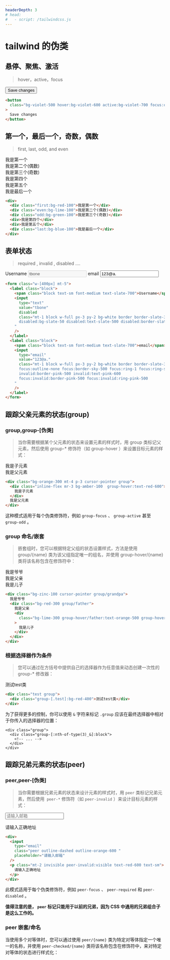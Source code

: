 ```yaml
---
headerDepth: 3
# head:
#   - script: /tailwindcss.js
---
```


<TailwindcssScript />



# tailwind 的伪类

## 悬停、聚焦、激活

> hover，active，focus

<button class="bg-violet-500 hover:bg-violet-600 focus:outline-none focus:ring focus:ring-violet-300 active:bg-violet-700 px-5 py-2 text-sm leading-5 rounded-full font-semibold text-white mt-3">
  Save changes
</button>

```html
<button
  class="bg-violet-500 hover:bg-violet-600 active:bg-violet-700 focus:outline-none focus:ring focus:ring-violet-300 ..."
>
  Save changes
</button>
```

## 第一个，最后一个，奇数，偶数

> first, last, odd, and even

<div class="mt-5">
<div class="first:bg-red-100">我是第一个</div>
<div class="even:bg-lime-100">我是第二个(偶数)</div>
<div class="odd:bg-green-100">我是第三个(奇数)</div>
<div>我是第四个</div>
<div>我是第五个</div>
<div class="last:bg-blue-100">我是最后一个</div>
</div>

```html
<div>
  <div class="first:bg-red-100">我是第一个</div>
  <div class="even:bg-lime-100">我是第二个(偶数)</div>
  <div class="odd:bg-green-100">我是第三个(奇数)</div>
  <div>我是第四个</div>
  <div>我是第五个</div>
  <div class="last:bg-blue-100">我是最后一个</div>
</div>
```

## 表单状态

> required , invalid , disabled ....

<form class="w-[400px] mt-5">
  <label class="block">
    <span class="block text-sm font-medium text-slate-700">Username</span>
    <!-- Using form state modifiers, the classes can be identical for every input -->
    <input type="text" value="tbone" disabled class="mt-1 block w-full px-3 py-2 bg-white border border-slate-300 rounded-md text-sm shadow-sm placeholder-slate-400
      focus:outline-none focus:border-sky-500 focus:ring-1 focus:ring-sky-500
      disabled:bg-slate-50 disabled:text-slate-500 disabled:border-slate-200 disabled:shadow-none
    "/>
  </label>
  <label class="block">
    <span class="block text-sm font-medium text-slate-700">email</span>
    <!-- Using form state modifiers, the classes can be identical for every input -->
    <input type="email" value="123@a."  class="mt-1 block w-full px-3 py-2 bg-white border border-slate-300 rounded-md text-sm shadow-sm placeholder-slate-400
      focus:outline-none focus:border-sky-500 focus:ring-1 focus:ring-sky-500
      invalid:border-pink-500 invalid:text-pink-600
      focus:invalid:border-pink-500 focus:invalid:ring-pink-500
    "/>
  </label>
</form>

```html
<form class="w-[400px] mt-5">
  <label class="block">
    <span class="block text-sm font-medium text-slate-700">Username</span>
    <input
      type="text"
      value="tbone"
      disabled
      class="mt-1 block w-full px-3 py-2 bg-white border border-slate-300 rounded-md text-sm shadow-sm placeholder-slate-400  
      disabled:bg-slate-50 disabled:text-slate-500 disabled:border-slate-200 disabled:shadow-none
    "
    />
  </label>
  <label class="block">
    <span class="block text-sm font-medium text-slate-700">email</span>
    <input
      type="email"
      value="123@a."
      class="mt-1 block w-full px-3 py-2 bg-white border border-slate-300 rounded-md text-sm shadow-sm placeholder-slate-400
      focus:outline-none focus:border-sky-500 focus:ring-1 focus:ring-sky-500
      invalid:border-pink-500 invalid:text-pink-600
      focus:invalid:border-pink-500 focus:invalid:ring-pink-500
    "
    />
  </label>
</form>
```

## 跟踪父亲元素的状态(group)

### group,group-[伪类]

> 当你需要根据某个父元素的状态来设置元素的样式时，用 group 类标记父元素，然后使用 group-\* 修饰符（如 group-hover ）来设置目标元素的样式：

<div  class="bg-orange-300 mt-4 p-3 cursor-pointer group">
<div class="inline-flex mr-3 bg-amber-100  group-hover:text-red-600">我是子元素</div>我是父元素
</div>

```html
<div class="bg-orange-300 mt-4 p-3 cursor-pointer group">
  <div class="inline-flex mr-3 bg-amber-100  group-hover:text-red-600">
    我是子元素
  </div>
  我是父元素
</div>
```

这种模式适用于每个伪类修饰符，例如 `group-focus` 、 `group-active` 甚至 `group-odd` 。

### group 命名/嵌套

> 嵌套组时，您可以根据特定父组的状态设置样式，方法是使用 group/{name} 类为该父组指定唯一的组名，并使用 group-hover/{name} 类将该名称包含在修饰符中：

<div  class="bg-zinc-100 cursor-pointer group/grandpa mt-4">
我是爷爷
<div class="bg-red-300 group/father">
我是父亲
<div class="bg-lime-300 group-hover/father:text-orange-500 group-hover/grandpa:bg-cyan-500">
我是儿子
</div>
</div>
</div>

```html
<div class="bg-zinc-100 cursor-pointer group/grandpa">
  我是爷爷
  <div class="bg-red-300 group/father">
    我是父亲
    <div
      class="bg-lime-300 group-hover/father:text-orange-500 group-hover/grandpa:bg-cyan-500"
    >
      我是儿子
    </div>
  </div>
</div>
```

### 根据选择器作为条件

> 您可以通过在方括号中提供自己的选择器作为任意值来动态创建一次性的 group-\* 修改器：

<div class="test group mt-4">
<div class="group-[.test]:bg-red-400">
测试test类
</div>
</div>

```html
<div class="test group">
  <div class="group-[.test]:bg-red-400">测试test类</div>
</div>
```

为了获得更多的控制，你可以使用 `&` 字符来标记 `.group` 应该在最终选择器中相对于你传入的选择器的位置：

```html{2}
<div class="group">
  <div class="group-[:nth-of-type(3)_&]:block">
    <!-- ... -->
  </div>
</div>
```

## 跟踪兄弟元素的状态(peer)

### peer,peer-[伪类]

> 当你需要根据兄弟元素的状态来设计元素的样式时，用 `peer` 类标记兄弟元素，然后使用` peer-*` 修饰符（如 `peer-invalid` ）来设计目标元素的样式：

<div class="mt-3">
<input type="email" class="peer outline-dashed outline-orange-600 " placeholder="请输入邮箱"/>
 <p class="mt-2 invisible peer-invalid:visible text-red-600 text-sm">
     请输入正确地址
 </p>
</div>

```html
<div>
  <input
    type="email"
    class="peer outline-dashed outline-orange-600 "
    placeholder="请输入邮箱"
  />
  <p class="mt-2 invisible peer-invalid:visible text-red-600 text-sm">
    请输入正确地址
  </p>      
</div>
```

此模式适用于每个伪类修饰符，例如 `peer-focus` 、 `peer-required` 和 `peer-disabled` 。

**值得注意的是， `peer` 标记只能用于以前的兄弟，因为 CSS 中通用的兄弟组合子是这么工作的。**

 ### peer 嵌套/命名

 当使用多个对等体时，您可以通过使用 `peer/{name}` 类为特定对等体指定一个唯一的名称，并使用 `peer-checked/{name}` 类将该名称包含在修饰符中，来对特定对等体的状态进行样式化：

